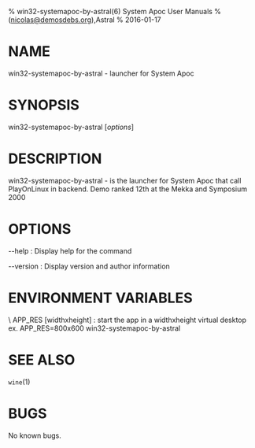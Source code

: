 % win32-systemapoc-by-astral(6) System Apoc User Manuals
%  (nicolas@demosdebs.org),Astral
% 2016-01-17

# NAME
win32-systemapoc-by-astral - launcher for System Apoc

# SYNOPSIS
win32-systemapoc-by-astral [*options*]

# DESCRIPTION
win32-systemapoc-by-astral - is the launcher for System Apoc that call PlayOnLinux in backend.
Demo ranked 12th at the Mekka and Symposium 2000

# OPTIONS
\--help
:   Display help for the command

\--version
:   Display version and author information

# ENVIRONMENT VARIABLES
\ APP_RES [widthxheight]
:	start the app in a widthxheight virtual desktop  
	ex. APP_RES=800x600 win32-systemapoc-by-astral

# SEE ALSO
`wine`(1)

# BUGS
No known bugs.

